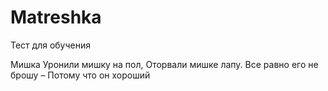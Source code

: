 # Matreshka
Тест для обучения

Мишка
Уронили мишку на пол,
Оторвали мишке лапу.
Все равно его не брошу –
Потому что он хороший
